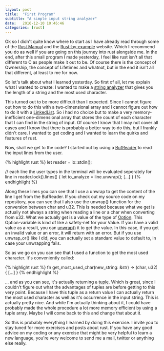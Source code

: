 ```yaml
---
layout: post
title:  "First Program"
subtitle: "A simple input string analyzer"
date:   2016-12-10 10:46:46
categories: [rust]
---
```

Ok so I didn't quite know where to start as I have already read through some of the [Rust Manual](https://doc.rust-lang.org/stable/book/) and the  [Rust-by-example](http://rustbyexample.com/) website. Which I recommend you do as well if you are going on this journey into rust alongside me.
In the end, after this small program I made yesterday, I feel like rust isn't all that different to C as people make it out to be. Of course there is the concept of Ownership, the concept of Lifetimes and whatnot, but in the end it isn't all that different, at least to me for now.

So let's talk about what I learned yesterday. So first of all, let me explain what I wanted to create: I wanted to make a [string analyzer](https://github.com/fabiovitalba/string_analyzer) that gives you the length of a string and the most used character.

This turned out to be more difficult than I expected. Since I cannot figure out how to do this with a two-dimensional array and I cannot figure out how to do it with a [LinkedList](https://doc.rust-lang.org/std/collections/struct.LinkedList.html). So i had no choice but to make a very memory-inefficient one-dimensional array that stores the count of each character that I can find in the string of input.
Of course I know that I may not cover all cases and I know that there is probably a better way to do this, but I frankly didn't care. I wanted to get coding and I wanted to learn the quirks and features of rust.

Now, shall we get to the code? I started out by using a [BufReader](https://doc.rust-lang.org/std/io/trait.BufRead.html) to read the input lines from the user.

{% highlight rust %}
  let reader = io::stdin();

  // each line the user types in the terminal will be evaluated seperately
  for line in reader.lock().lines()   {
      let to_analyze = line.unwrap();
      [...]
  }
{% endhighlight %}

Along these lines you can see that I use a unwrap to get the content of the line I get from the BufReader. If you check out my source code on my repository, you can see that I also use the unwrap() function for the conversion between char and u32.
This is needed because what we get is actually not always a string when reading a line or a char when converting from u32. What we actually get is a value of the type of [Option<T>](https://doc.rust-lang.org/std/option/enum.Option.html). This Option-variable is kind of like a safety-net for your Value. If you have a valid value as a result, you can [unwrap()](https://doc.rust-lang.org/std/option/enum.Option.html#method.unwrap) it to get the value. In this case, if you get an invalid value or an error, it will return with an error. But if you use unwrap_or() like I did, you can actually set a standard value to default to, in case your unwrapping fails.

So as we go on you can see that I used a function to get the most used character. It's conveniently called:

{% highlight rust %}
fn get_most_used_char(new_string: &str) -> (char, u32) {
  [...]
}
{% endhighlight %}

... and as you can see, it's actually returning a [tuple](https://doc.rust-lang.org/nightly/std/primitive.tuple.html). Which is great, since I couldn't figure out what the advantages of tuples are before getting to this very point. Because I have this tuple as a return value I can actually return the most used character as well as it's occurrence in the input string. This is actually pretty nice.
And while I'm actually thinking about it, I could have probably made the whole procedure a lot more memory efficient by using a tuple array. Maybe I will come back to this and change that about it.

So this is probably everything I learned by doing this exercise. I invite you to stay tuned for more exercises and posts about rust. If you have any good advice on my coding or any exercise that might be very helpful to learn a new language, you're very welcome to send me a mail, twitter or anything else really.
